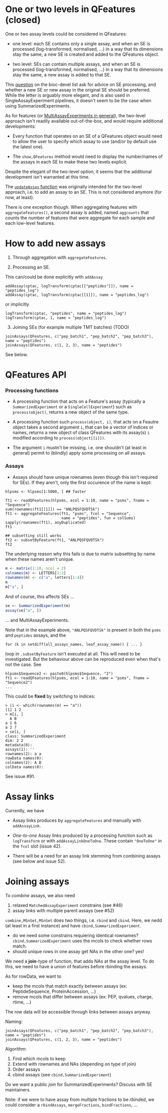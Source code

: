 # One or two levels in QFeatures (closed)

One or two assay levels could be considered in QFeatures:

- one level: each SE contains only a single assay, and when an SE is
  processed (log-transformed, normalised, ...) in a way that its
  dimensions stay the same, a new SE is created and added to the
  QFeatures object.

- two level: SEs can contain multiple assays, and when an SE is
  processed (log-transformed, normalised, ...) in a way that its
  dimensions stay the same, a new assay is added to that SE.

This
[question](https://stat.ethz.ch/pipermail/bioc-devel/2020-January/016096.html)
on the bioc-devel list ask for advice on SE processing, and whether a
new SE or new assay in the original SE should be preferred. While the
letter is arguably more elegant, and is also used in
SingleAssayExperiment pipelines, it doesn't seem to be the case when
using SummarizedExperiments.

As for features (or [MultiAssayExperiments in
general](https://github.com/waldronlab/MultiAssayExperiment/issues/266)),
the two-level approach isn't readily available out-of-the-box, and
would require additional developments:

- Every function that operates on an SE of a QFeatures object would
  need to allow the user to specify which assay to use (and/or by
  default use the latest one).

- The `show,QFeatures` method would need to display the number/names of
  the assays in each SE to make these two levels explicit.

Despite the elegant of the two-level option, it seems that the
additional development isn't warranted at this time.

The [`updateAssay`
function](https://github.com/rformassspectrometry/QFeatures/issues/37)
was originally intended for the two-level approach, i.e. to add an
assay to an SE. This is not considered anymore (for now, at least).

There is one exception though. When aggregating features with
`aggregateFeatures()`, a second assay is added, named `aggcounts` that
counts the number of features that were aggregate for each sample and
each low-level features.

# How to add new assays

1. Through aggregation with `aggregateFeatures`.

2. Processing an SE.

This can/could be done explicitly with `addAssay`

```
addAssay(cptac, logTransform(cptac[["peptides"]]), name = "peptides_log")
addAssay(cptac, logTransform(cptac[[1]]), name = "peptides_log")
```

or implicitly

```
logTransform(cptac, "peptides", name = "peptides_log")
logTransform(cptac, 1, name = "peptides_log")
```

3. Joining SEs (for example multiple TMT batches) (TODO)

```
joinAssays(QFeatures, c("pep_batch1", "pep_batch2", "pep_batch3"), name = "peptides")
joinAssays(QFeatures, c(1, 2, 3), name = "peptides")
```

See below.

# QFeatures API

### Processing functions

- A processing function that acts on a Feature's assay (typically a
  `SummarizedExperiment` or a `SingleCellExperiment`) such as
  `process(object)`, returns a new object of the same type.

- A processing function such `process(object, i)`, that acts on a
  Feautre object takes a second argument `i`, that can be a vector of
  indices or names, returns a new object of class QFeatures with its
  assay(s) `i` modified according to `process(object[[i]])`.

- The argument `i` mustn't be missing, i.e. one shouldn't (at least in
  general) permit to (blindly) apply some processing on all assays.

### Assays

- Assays should have unique rownames (even though this isn't required
  for SEs). If they aren't, only the first occurence of the name is
  kept:


```
hlpsms <- hlpsms[1:5000, ] ## faster

ft1 <- readQFeatures(hlpsms, ecol = 1:10, name = "psms", fname = "Sequence")
sum(rownames(ft1[[1]]) == "ANLPQSFQVDTSk")
ft1 <- aggregateFeatures(ft1, "psms", fcol = "Sequence",
                         name = "peptides", fun = colSums)
sapply(rownames(ft1), anyDuplicated)
ft1

## subsetting still works
ft2 <- subsetByFeature(ft1, "ANLPQSFQVDTSk")
ft2
```

  The underlying reason why this fails is due to matrix subsetting by
  name when these names aren't unique.

```r
m <- matrix(1:10, ncol = 2)
colnames(m) <- LETTERS[1:2]
rownames(m) <- c("a", letters[1:4])
m
m["a", ]
```

And of course, this affects SEs ...

```r
se <- SummarizedExperiment(m)
assay(se["a", ])
```

... and MultiAssayExperiments.

Note that in the example above, `"ANLPQSFQVDTSk"` is present in both
the `psms` and `peptides` assays, and the

```
for (k in setdiff(all_assays_names, leaf_assay_name)) { ... }
```
loop in `.subsetByFeature` isn't executed at all. This will need to
be investigated. But the behaviour above can be reproduced even when
that's not the case. See

```
hlpsms$Sequence2 <- paste0(hlpsms$Sequence, "2")
ft1 <- readQFeatures(hlpsms, ecol = 1:10, name = "psms", fname = "Sequence2")
...
```

This could be **fixed** by switching to indices:

```
> (i <- which(rownames(m) == "a"))
[1] 1 2
> m[i, ]
  A B
a 1 6
a 2 7
> se[i, ]
class: SummarizedExperiment
dim: 2 2
metadata(0):
assays(1): ''
rownames(2): a a
rowData names(0):
colnames(2): A B
colData names(0):
```

See issue #91.

# Assay links

Currently, we have

- Assay links produces by `aggregateFeatures` and manually with
  `addAssayLink`.

- *One-to-one* Assay links produced by a processing function such as
  `logTransform` or with `addAssayLinkOneToOne`. These contain
  `"OneToOne"` in the `fcol` slot (issue 42).

- There will be a need for an assay link stemming from combining
  assays (see below and issue 52).

# Joining assays

To *combine* assays, we also need
1. relaxed `MatchedAssayExperiment` constrains (see #46)
2. assay links with multiple parent assays (see #52)

`combine,MSnSet,MSnSet` does two things, i.e. `rbind` and
`cbind`. Here, we nedd (at least in a first instance) and have
`cbind,SummarizedExperiment`.

- do we need some constrains requiering identical rownames?
  `cbind,SummarizedExperiment` uses the mcols to check whether rows
  match.
- should unique rows in one assay get NAs in the other one? yes!

We need a **join**-type of function, that adds NAs at the assay
level. To do this, we need to have a union of features before rbinding
the assays.

As for rowData, we want to

- keep the mcols that match exactly between assays (ex:
  PeptideSequence, ProteinAccession, ...)
- remove mcols that differ between assays (ex: PEP, qvalues, charge,
  rtime, ...)

The row data will be accessible through links between assays anyway.

Naming:

```
joinAssays(QFeatures, c("pep_batch1", "pep_batch2", "pep_batch3"), name = "peptides")
joinAssays(QFeatures, c(1, 2, 3), name = "peptides")
```

Algorithm:
1. Find which mcols to keep
2. Extend with rownames and NAs (depending on type of join)
3. Order assays
4. cbind assays (see `cbind,SummarizedExperiment`)

Do we want a public *join* for SummarizedExperiments? Discuss with SE
maintainers.

Note: if we were to have assay from multiple fractions to be
*rbind*ed, we could consider a `rbindAssays`, `mergeFractions`,
`bindFractions`, ...
